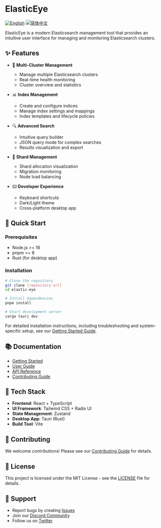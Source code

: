 # ElasticEye

[![English](https://img.shields.io/badge/lang-English-blue.svg)](README.md)
[![简体中文](https://img.shields.io/badge/语言-简体中文-blue.svg)](README.zh-CN.md)

ElasticEye is a modern Elasticsearch management tool that provides an intuitive user interface for managing and monitoring Elasticsearch clusters.

## ✨ Features

- 🚀 **Multi-Cluster Management**
  - Manage multiple Elasticsearch clusters
  - Real-time health monitoring
  - Cluster overview and statistics

- 📊 **Index Management**
  - Create and configure indices
  - Manage index settings and mappings
  - Index templates and lifecycle policies

- 🔍 **Advanced Search**
  - Intuitive query builder
  - JSON query mode for complex searches
  - Results visualization and export

- 💎 **Shard Management**
  - Shard allocation visualization
  - Migration monitoring
  - Node load balancing

- ⌨️ **Developer Experience**
  - Keyboard shortcuts
  - Dark/Light theme
  - Cross-platform desktop app

## 🚀 Quick Start

### Prerequisites

- Node.js >= 16
- pnpm >= 8
- Rust (for desktop app)

### Installation

```bash
# Clone the repository
git clone [repository-url]
cd elastic-eye

# Install dependencies
pnpm install

# Start development server
cargo tauri dev
```

For detailed installation instructions, including troubleshooting and system-specific setup, see our [Getting Started Guide](docs/en/getting-started.md).

## 📚 Documentation

- [Getting Started](docs/en/getting-started.md)
- [User Guide](docs/en/user-guide.md)
- [API Reference](docs/en/api-reference.md)
- [Contributing Guide](docs/en/contributing.md)

## 🔧 Tech Stack

- **Frontend**: React + TypeScript
- **UI Framework**: Tailwind CSS + Radix UI
- **State Management**: Zustand
- **Desktop App**: Tauri (Rust)
- **Build Tool**: Vite

## 🤝 Contributing

We welcome contributions! Please see our [Contributing Guide](docs/en/contributing.md) for details.

## 📝 License

This project is licensed under the MIT License - see the [LICENSE](LICENSE) file for details.

## 🌟 Support

- Report bugs by creating [Issues](issues)
- Join our [Discord Community](discord)
- Follow us on [Twitter](twitter)
